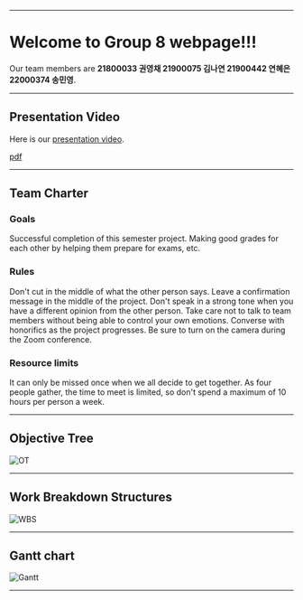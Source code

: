 
-------------------------

# Welcome to Group 8 webpage!!!

Our team members are **21800033 권영채 21900075 김나연 21900442 연혜은 22000374 송민영**.







---------------------

## Presentation Video
Here is our [presentation video](https://www.youtube.com/watch?v=J2z2Bi3SGRs&t=6010s).

[pdf](https://github.com/nykim00/IEDgroup8/blob/gh-pages/%EA%B3%B5%EC%84%A4%EC%9E%85%208%EC%A1%B0%20npu%EB%B0%9C%ED%91%9C%20.pdf)


---------------------

## Team Charter


### Goals
Successful completion of this semester project.
Making good grades for each other by helping them prepare for exams, etc.
 
### Rules
Don't cut in the middle of what the other person says.
Leave a confirmation message in the middle of the project.
Don't speak in a strong tone when you have a different opinion from the other person.
Take care not to talk to team members without being able to control your own emotions.
Converse with honorifics as the project progresses.
Be sure to turn on the camera during the Zoom conference.
 
### Resource limits
It can only be missed once when we all decide to get together.
As four people gather, the time to meet is limited, so don't spend a maximum of 10 hours per person a week.




-----------------------------------------------

## Objective Tree

![OT](https://github.com/nykim00/IEDgroup8/blob/gh-pages/Objective%20Tree.png?raw=true)

--------------------------------

## Work Breakdown Structures

![WBS](https://github.com/nykim00/IEDgroup8/blob/gh-pages/WBS.PNG?raw=true)


------------------------------

## Gantt chart

![Gantt](https://github.com/nykim00/IEDgroup8/blob/gh-pages/Gantt%20Chart.PNG?raw=true)

-------------------------
